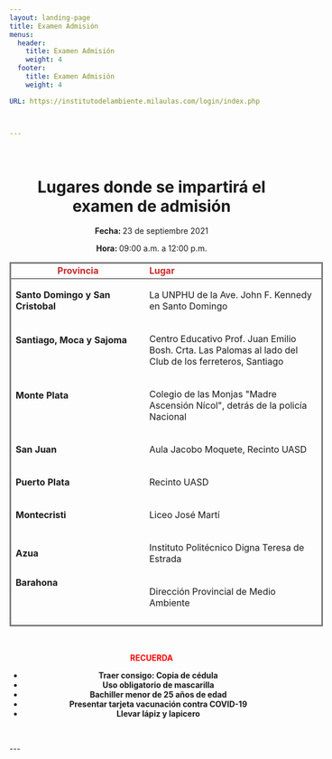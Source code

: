 ```yaml
---
layout: landing-page
title: Examen Admisión
menus:
  header:
    title: Examen Admisión
    weight: 4
  footer:
    title: Examen Admisión
    weight: 4

URL: https://institutodelambiente.milaulas.com/login/index.php



---
```

<p>&nbsp;</p>
<h1 style="text-align: center;"><b>Lugares donde se impartir&aacute; el examen de </b><b>admisi&oacute;n</b></h1>
<p><b></b></p>
<p style="text-align: center;"><b>Fecha: </b>23 de septiembre 2021</p>
<p style="text-align: center;"><b>Hora: </b>09:00 a.m. a 12:00 p.m.</p>
<p style="text-align: center;"></p>
<!-- Este comentario es visible solo en el editor fuente -->
<table class="demoTable" style="height: 646px; width: 556px; margin-left: auto; margin-right: auto; border-style: solid;">
<thead>
<tr style="height: 18px;">
<td style="width: 232.117px; text-align: center; height: 18px;"><strong><span style="color: #c82828;">Provincia</span></strong></td>
<td style="width: 316.133px; height: 18px;"><strong><span style="color: #c82828;">Lugar</span></strong></td>
</tr>
</thead>
<tbody>
<tr style="height: 64px;">
<td style="width: 232.117px; height: 64px; text-align: left;">
<p><b>Santo Domingo y San Cristobal</b></p>
</td>
<td style="width: 316.133px; height: 64px; text-align: left;">
<p>La UNPHU de la Ave. John F. Kennedy en Santo Domingo</p>
</td>
</tr>
<tr style="height: 82px;">
<td style="width: 232.117px; height: 82px; text-align: left;">
<p><b>Santiago, Moca y Sajoma</b></p>
<p><b>&nbsp;</b></p>
</td>
<td style="width: 316.133px; height: 82px; text-align: left;">
<p>Centro Educativo Prof. Juan Emilio Bosh. Crta. Las Palomas al lado del Club de los ferreteros, Santiago</p>
</td>
</tr>
<tr style="height: 78px;">
<td style="width: 232.117px; height: 78px; text-align: left;">
<p><b>Monte Plata</b></p>
<p><b>&nbsp;</b></p>
</td>
<td style="width: 316.133px; height: 78px; text-align: left;">
<p>Colegio de las Monjas "Madre Ascensi&oacute;n N&iacute;col", detr&aacute;s de la polic&iacute;a Nacional</p>
</td>
</tr>
<tr style="height: 46px;">
<td style="width: 232.117px; height: 46px; text-align: left;">
<p><b>San Juan</b></p>
</td>
<td style="width: 316.133px; height: 46px; text-align: left;">
<p>Aula Jacobo Moquete, Recinto UASD</p>
</td>
</tr>
<tr style="height: 46px;">
<td style="width: 232.117px; height: 46px; text-align: left;">
<p><b>Puerto Plata</b></p>
</td>
<td style="width: 316.133px; height: 46px; text-align: left;">
<p>Recinto UASD</p>
</td>
</tr>
<tr style="height: 46px;">
<td style="width: 232.117px; height: 46px; text-align: left;">
<p><b>Montecristi</b></p>
</td>
<td style="width: 316.133px; height: 46px; text-align: left;">
<p>Liceo Jos&eacute; Mart&iacute;</p>
</td>
</tr>
<tr style="height: 64px;">
<td style="width: 232.117px; height: 64px; text-align: left;">
<p><b>Azua</b></p>
</td>
<td style="width: 316.133px; height: 64px; text-align: left;">
<p>Instituto Polit&eacute;cnico Digna Teresa de Estrada</p>
</td>
</tr>
<tr style="height: 64px;">
<td style="width: 232.117px; height: 64px; text-align: left;"><strong>Barahona</strong>
<p><strong>&nbsp;</strong></p>
</td>
<td style="width: 316.133px; height: 64px; text-align: left;">
<p>Direcci&oacute;n Provincial de Medio Ambiente</p>
</td>
</tr>
<tr style="height: 46px;">
<td style="width: 232.117px; height: 46px; text-align: left;"><strong>Pedernales</strong></td>
<td style="width: 316.133px; height: 46px; text-align: left;">
<p>Direcci&oacute;n Provincial de Medio Ambiente</p>
</td>
</tr>
<tr style="height: 46px;">
<td style="width: 232.117px; height: 46px; text-align: left;"><strong>Neiba</strong></td>
<td style="width: 316.133px; height: 46px; text-align: left;">
<p>Escuela Vocacional de las Fuerzas Armadas</p>
</td>
</tr>
<tr style="height: 46px;">
<td style="width: 232.117px; height: 46px; text-align: left;"><strong>La descubierta</strong></td>
<td style="width: 316.133px; height: 46px; text-align: left;">
<p>Centro Cultural Yolanda Mendez</p>
</td>
</tr>
<tr>
<td style="width: 232.117px; text-align: left;"><strong>Dajab&oacute;n</strong></td>
<td style="width: 316.133px; text-align: left;">
<p>Sal&oacute;n de Villas Codevi / Zona Franca</p>
</td>
</tr>
<tr>
<td style="width: 232.117px; text-align: left;"><strong>San Francisco<br /></strong></td>
<td style="width: 316.133px; text-align: left;">
<p>Ciudad Ganadera</p>
</td>
</tr>
<tr>
<td style="width: 232.117px; text-align: left;"><strong>Monse&ntilde;or Nouel y La Vega<br /></strong></td>
<td style="width: 316.133px; text-align: left;">
<p>Instituto del Ambiente, Jarabacoa</p>
</td>
</tr>
<tr>
<td style="width: 232.117px; text-align: left;"><strong> Santiago Rodr&iacute;guez</strong></td>
<td style="width: 316.133px; text-align: left;">
<p>Sal&oacute;n del Ayuntamiento</p>
</td>
</tr>
<tr>
<td style="width: 232.117px; text-align: left;"><strong>Duverg&eacute;, Prov. Independencia</strong></td>
<td style="width: 316.133px; text-align: left;">
<p>Liceo Secundario Enriquillo</p>
</td>
</tr>
<tr>
<td style="width: 232.117px; text-align: left;"><strong>Jimani, Prov. Independencia</strong></td>
<td style="width: 316.133px; text-align: left;">
<p>Liceo Secundario Frof. M&aacute;ximo P&eacute;rez Florian</p>
</td>
</tr>
<tr>
<td style="width: 232.117px; text-align: left;"><strong>Mao<br /></strong></td>
<td style="width: 316.133px; text-align: left;">
<p>Oficina provincial de Medioambiente</p>
</td>
</tr>
<tr>
<td style="width: 232.117px; text-align: left;"><strong>San Pedro<br /></strong></td>
<td style="width: 316.133px; text-align: left;">
<p>Escuela Vocacional (Laboral)</p>
</td>
</tr>
</tbody>
</table>
<p style="text-align: center;">&nbsp;</p>
<p style="text-align: center;"><span style="color: #ff0000;"><b>RECUERDA</b></span></p>
<ul>
<li style="text-align: center;"><b>Traer consigo: Copia de c&eacute;dula</b></li>
<li style="text-align: center;"><b>Uso obligatorio de mascarilla</b></li>
<li style="text-align: center;"><b>Bachiller menor de 25 a&ntilde;os de edad</b></li>
<li style="text-align: center;"><b>Presentar tarjeta vacunaci&oacute;n contra COVID-19</b></li>
<li style="text-align: center;"><b>Llevar l&aacute;piz y lapicero</b></li>
</ul>
<p style="text-align: center;">&nbsp; &nbsp; &nbsp; &nbsp; &nbsp;</p>
---
